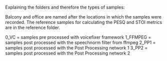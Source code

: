Explaining the folders and therefore the types of samples:

Balcony and office are named after the locations in which the samples were recorded.
The reference samples for calculating the PESQ and STOI metrics are in the reference folder. 

0_VC = samples pre processed with voicefixer framework
1_FFMPEG = samples post processed with the speechnorm filter from ffmpeg
2_PP1 = samples post processed with the Post Processing network 1 
3_PP2 = samples post processed with the Post Processing network 2 

